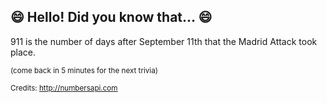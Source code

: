 ## 😄 Hello! Did you know that... 😄
911 is the number of days after September 11th that the Madrid Attack took place.

<sup>(come back in 5 minutes for the next trivia)</sup>


<sup>Credits: http://numbersapi.com</sup>

